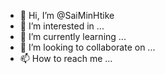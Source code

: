 - 👋 Hi, I’m @SaiMinHtike
- 👀 I’m interested in ...
- 🌱 I’m currently learning ...
- 💞️ I’m looking to collaborate on ...
- 📫 How to reach me ...

<!---
SaiMinHtike/SaiMinHtike is a ✨ special ✨ repository because its `README.md` (this file) appears on your GitHub profile.
You can click the Preview link to take a look at your changes.
--->
